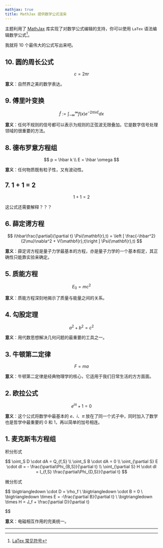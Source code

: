 ```yaml
---
mathjax: true
title: MathJax 提供数学公式渲染
---
```


主题利用了 [MathJax](https://www.mathjax.org/) 库实现了对数学公式编辑的支持，你可以使用 `LaTex` 语法编辑数学公式[^1]。

我就将 10 个最伟大的公式写出来吧。

## 10. 圆的周长公式

$$
c=2 \pi r
$$

**意义**：自然界之美的数学表达。

## 9. 傅里叶变换

$$
\hat{f} := \int^{\infty}_{-\infty} f(x)e^{-2\pi i x \xi}dx
$$

**意义**：任何不规则的信号都可以表示为规则的正弦波无限叠加。它是数字信号处理领域的很重要的方法。

## 8. 德布罗意方程组

$$
p = \hbar k \\
E = \hbar \omega
$$

**意义**：任何物质既有粒子性，又有波动性。

## 7. 1 + 1 = 2

$$
1 + 1 = 2
$$

这公式还需要解释？？？

## 6. 薛定谔方程

$$
i\hbar\frac{\partial}{\partial t} \Psi(\mathbf{r},t) = \left [ \frac{-\hbar^2}{2\mu}\nabla^2 + V(\mathbf{r},t)\right ] \Psi(\mathbf{r},t)
$$

**意义**：薛定谔方程是量子力学最基本的方程，亦是量子力学的一个基本假定，其正确性只能靠实验来确定。

## 5. 质能方程

$$
E_0 = mc^2
$$

**意义**：质能方程深刻地揭示了质量与能量之间的关系。

## 4. 勾股定理

$$
a^2 + b^2 = c^2
$$

**意义**：用代数思想解决几何问题的最重要的工具之一。

## 3. 牛顿第二定律

$$
F=ma
$$

**意义**：牛顿第二定律是经典物理学的核心，它适用于我们日常生活的方方面面。

## 2. 欧拉公式

$$
e^{i\pi} + 1 = 0
$$

**意义**：这个公式将数学中最基本的 $e$、$i$、$\pi$ 放在了同一个式子中，同时加入了数学也是哲学中最重要的 $0$ 和 $1$，再以简单的加号相连。

## 1. 麦克斯韦方程组

积分形式

$$
\oint_S D \cdot dA = Q_{f,S} \\
\oint_S B \cdot dA = 0 \\
\oint_{\partial S} E \cdot dl = - \frac{\partial\Phi_{B,S}}{\partial t} \\
\oint_{\partial S} H \cdot dl = I_{f,S} \frac{\partial\Phi_{D,S}}{\partial t}
$$

微分形式

$$
\bigtriangledown \cdot D = \rho_f \\
\bigtriangledown \cdot B = 0 \\
\bigtriangledown \times E = -\frac{\partial B}{\partial t} \\
\bigtriangledown \times H = J_f + \frac{\partial D}{\partial t}

$$

**意义**：电磁相互作用的完美统一。

---

[^1]: [LaTex 常见符号](https://professordeng.com/2018/01/17/LaTex-syntax.html)